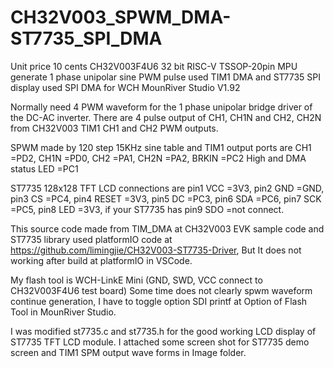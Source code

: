 # CH32V003_SPWM_DMA-ST7735_SPI_DMA

Unit price 10 cents CH32V003F4U6 32 bit RISC-V TSSOP-20pin MPU generate 1 phase unipolar sine PWM pulse used TIM1 DMA and ST7735 SPI display used SPI DMA for WCH MounRiver Studio V1.92

Normally need 4 PWM waveform for the 1 phase unipolar bridge driver of the DC-AC inverter.
There are 4 pulse output of CH1, CH1N and CH2, CH2N from CH32V003 TIM1 CH1 and CH2 PWM outputs.

SPWM made by 120 step 15KHz sine table and TIM1 output ports are CH1 =PD2, CH1N =PD0, CH2 =PA1, CH2N =PA2, BRKIN =PC2 High and DMA status LED =PC1

ST7735 128x128 TFT LCD connections are pin1 VCC =3V3, pin2 GND =GND, pin3 CS =PC4, pin4 RESET =3V3, pin5 DC =PC3, pin6 SDA =PC6, pin7 SCK =PC5, pin8 LED =3V3, if your ST7735 has pin9 SDO =not connect.

This source code made from TIM_DMA at CH32V003 EVK sample code and ST7735 library used platformIO code at https://github.com/limingjie/CH32V003-ST7735-Driver, But It does not working after build at platformIO in VSCode.

My flash tool is WCH-LinkE Mini (GND, SWD, VCC connect to CH32V003F4U6 test board)
Some time does not clearly spwm waveform continue generation, I have to toggle option SDI printf at Option of Flash Tool in MounRiver Studio.

I was modified st7735.c and st7735.h for the good working LCD display of ST7735 TFT LCD module.
I attached some screen shot for ST7735 demo screen and TIM1 SPM output wave forms in Image folder.
